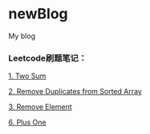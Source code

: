 # newBlog
My blog

### Leetcode刷题笔记：
[1. Two Sum](./leetcode刷题笔记/6-PlusOne.md)

[2. Remove Duplicates from Sorted Array](./leetcode刷题笔记/2-RemoveDupEle.md)

[3. Remove Element](./leetcode刷题笔记/3-RemoveEle.md)

[6. Plus One](./leetcode刷题笔记/1-TwoSum.md)
